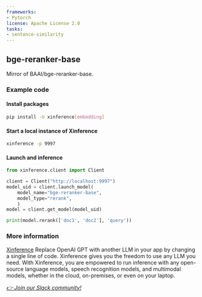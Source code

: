 ```yaml
---
frameworks:
- Pytorch
license: Apache License 2.0
tasks:
- sentence-similarity
---
```


## bge-reranker-base
Mirror of BAAI/bge-reranker-base.

### Example code

#### Install packages
```bash
pip install -U xinference[embedding]
```

####  Start a local instance of Xinference
```bash
xinference -p 9997
```

#### Launch and inference
```python
from xinference.client import Client

client = Client("http://localhost:9997")
model_uid = client.launch_model(
    model_name="bge-reranker-base",
    model_type="rerank",
    )
model = client.get_model(model_uid)

print(model.rerank(['doc1', 'doc2'], 'query'))
```

### More information

[Xinference](https://github.com/xorbitsai/inference) Replace OpenAI GPT with another LLM in your app 
by changing a single line of code. Xinference gives you the freedom to use any LLM you need. 
With Xinference, you are empowered to run inference with any open-source language models, 
speech recognition models, and multimodal models, whether in the cloud, on-premises, or even on your laptop.

<i><a href="https://join.slack.com/t/xorbitsio/shared_invite/zt-1z3zsm9ep-87yI9YZ_B79HLB2ccTq4WA">👉 Join our Slack community!</a></i>

